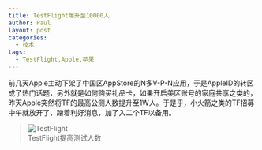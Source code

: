 ```yaml
---
title: TestFlight爆升至10000人
author: Paul
layout: post
categories:
  - 技术
tags:
  - TestFlight,Apple,苹果
---
```


前几天Apple主动下架了中国区AppStore的N多V-P-N应用，于是AppleID的转区成了热门话题，另外就是如何购买礼品卡，如果开启美区账号的家庭共享之类的，昨天Apple突然将TF的最高公测人数提升至1W人。于是乎，小火箭之类的TF招募中午就放开了，蹭着利好消息，加了入二个TF以备用。


> ![TestFlight](http://img.hz.mk/2017-0709/testflight.jpg)    
> TestFlight提高测试人数
